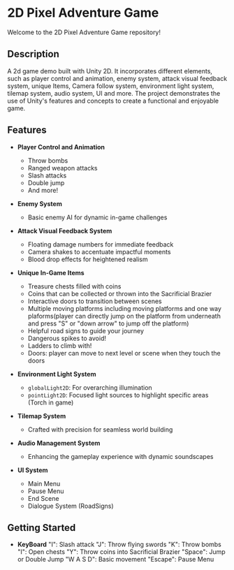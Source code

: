 # 2D Pixel Adventure Game

Welcome to the 2D Pixel Adventure Game repository!

## Description
  A 2d game demo built with Unity 2D. It incorporates different elements, such as player control and animation, enemy system, attack visual feedback system, unique Items, Camera follow system, environment light system, tilemap system, audio system, UI and more. The project demonstrates the use of Unity's features and concepts to create a functional and enjoyable game.

## Features

- **Player Control and Animation**
  - Throw bombs
  - Ranged weapon attacks
  - Slash attacks
  - Double jump
  - And more!

- **Enemy System**
  - Basic enemy AI for dynamic in-game challenges

- **Attack Visual Feedback System**
  - Floating damage numbers for immediate feedback
  - Camera shakes to accentuate impactful moments
  - Blood drop effects for heightened realism

- **Unique In-Game Items**
  - Treasure chests filled with coins
  - Coins that can be collected or thrown into the Sacrificial Brazier
  - Interactive doors to transition between scenes
  - Multiple moving platforms including moving platforms and one way plaforms(player can directly jump on the platform from underneath and press "S" or "down arrow" to jump off the platform)
  - Helpful road signs to guide your journey
  - Dangerous spikes to avoid!
  - Ladders to climb with!
  - Doors: player can move to next level or scene when they touch the doors

- **Environment Light System**
  - `globalLight2D`: For overarching illumination
  - `pointLight2D`: Focused light sources to highlight specific areas (Torch in game)

- **Tilemap System**
  - Crafted with precision for seamless world building

- **Audio Management System**
  - Enhancing the gameplay experience with dynamic soundscapes
 
- **UI System**
  - Main Menu
  - Pause Menu
  - End Scene 
  - Dialogue System (RoadSigns)

## Getting Started
 - **KeyBoard** 
  "I": Slash attack
  "J": Throw flying swords
  "K": Throw bombs
  "I": Open chests
  "Y": Throw coins into Sacrificial Brazier
  "Space": Jump or Double Jump
  "W A S D": Basic movement
  "Escape": Pause Menu
